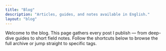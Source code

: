 ```yaml
---
title: "Blog"
description: "Articles, guides, and notes available in English."
layout: "blog"
---
```


Welcome to the blog. This page gathers every post I publish — from deep-dive guides to
short field notes. Follow the shortcuts below to browse the full archive or jump straight
to specific tags.
